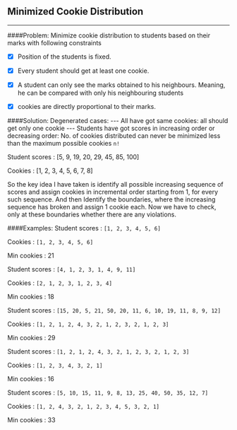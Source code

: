 Minimized Cookie Distribution
------------------------------
------------------------------
####Problem: 
Minimize cookie distribution to students based on their marks with following constraints
- [x] Position of the students is fixed.
- [x] Every student should get at least one cookie.
- [x] A student can only see the marks obtained to his neighbours. Meaning, he can be compared with only his neighbouring
      students 
- [x] cookies are directly proportional to their marks. 
 
    
####Solution:
Degenerated cases:
--- All have got same cookies: all should get only one cookie
--- Students have got scores in increasing order or decreasing order: No. of cookies distributed can never be minimized 
less than the  maximum possible cookies `n!`

Student scores : [5, 9, 19, 20, 29, 45, 85, 100]

Cookies        : [1, 2, 3, 4, 5, 6, 7, 8]

So the key idea I have taken is identify all possible increasing sequence of scores and assign cookies in incremental 
order starting from 1, for every such sequence. And then Identify the boundaries, where the increasing sequence has 
broken and assign 1 cookie each. Now we have to check, only at these boundaries whether there are any violations. 

####Examples:
Student scores : `[1, 2, 3, 4, 5, 6]`

Cookies        : `[1, 2, 3, 4, 5, 6]`

Min cookies    :  21


Student scores : `[4, 1, 2, 3, 1, 4, 9, 11]`

Cookies        : `[2, 1, 2, 3, 1, 2, 3, 4]`

Min cookies    :  18


Student scores : `[15, 20, 5, 21, 50, 20, 11, 6, 10, 19, 11, 8, 9, 12]`

Cookies        : `[1, 2, 1, 2, 4, 3, 2, 1, 2, 3, 2, 1, 2, 3]`

Min cookies    :  29


Student scores : `[1, 2, 1, 2, 4, 3, 2, 1, 2, 3, 2, 1, 2, 3]`

Cookies        : `[1, 2, 3, 4, 3, 2, 1]`

Min cookies    :  16


Student scores : `[5, 10, 15, 11, 9, 8, 13, 25, 40, 50, 35, 12, 7]`

Cookies        : `[1, 2, 4, 3, 2, 1, 2, 3, 4, 5, 3, 2, 1]`

Min cookies    :  33